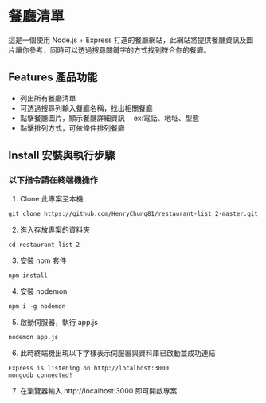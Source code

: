 # 餐廳清單

這是一個使用 Node.js + Express 打造的餐廳網站，此網站將提供餐廳資訊及圖片讓你參考，同時可以透過搜尋關鍵字的方式找到符合你的餐廳。

## Features 產品功能

- 列出所有餐廳清單
- 可透過搜尋列輸入餐廳名稱，找出相關餐廳
- 點擊餐廳圖片，顯示餐廳詳細資訊　 ex:電話、地址、型態
- 點擊排列方式，可依條件排列餐廳

## Install 安裝與執行步驟

### 以下指令請在終端機操作

1. Clone 此專案至本機

```
git clone https://github.com/HenryChung81/restaurant-list_2-master.git
```

2. 進入存放專案的資料夾

```
cd restaurant_list_2
```

3. 安裝 npm 套件

```
npm install
```

4. 安裝 nodemon

```
npm i -g nodemon
```

5. 啟動伺服器，執行 app.js

```
nodemon app.js
```

6. 此時終端機出現以下字樣表示伺服器與資料庫已啟動並成功連結

```
Express is listening on http://localhost:3000
mongodb connected!
```

7. 在瀏覽器輸入 http://localhost:3000 即可開啟專案
